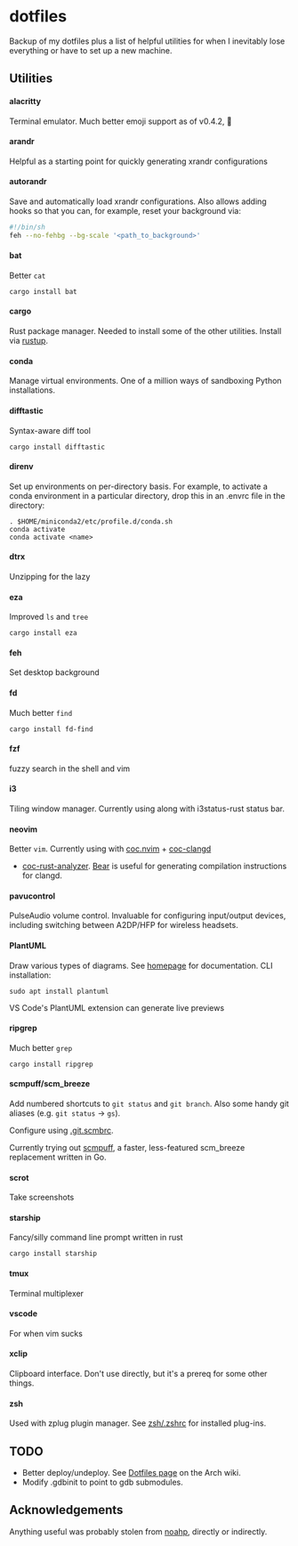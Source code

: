 # dotfiles

Backup of my dotfiles plus a list of helpful utilities for when I inevitably lose everything
or have to set up a new machine.

## Utilities

#### alacritty

Terminal emulator. Much better emoji support as of v0.4.2, 💃

#### arandr

Helpful as a starting point for quickly generating xrandr configurations

#### autorandr

Save and automatically load xrandr configurations. Also allows adding hooks so that you can, for
example, reset your background via:

```sh
#!/bin/sh
feh --no-fehbg --bg-scale '<path_to_background>'
```
#### bat

Better `cat`

```
cargo install bat
```

#### cargo

Rust package manager. Needed to install some of the other utilities. Install via [rustup](https://rustup.rs).

#### conda

Manage virtual environments. One of a million ways of sandboxing Python installations.

#### difftastic

Syntax-aware diff tool

```
cargo install difftastic
```

#### direnv

Set up environments on per-directory basis. For example, to activate a conda environment in a
particular directory, drop this in an .envrc file in the directory:
```
. $HOME/miniconda2/etc/profile.d/conda.sh
conda activate
conda activate <name>
```

#### dtrx

Unzipping for the lazy

#### eza

Improved `ls` and `tree`

```
cargo install eza
```

#### feh

Set desktop background

#### fd

Much better `find`

```
cargo install fd-find
```

#### fzf

fuzzy search in the shell and vim

#### i3

Tiling window manager. Currently using along with i3status-rust status bar.

#### neovim

Better `vim`. Currently using with [coc.nvim](https://github.com/neoclide/coc.nvim) + [coc-clangd](https://github.com/clangd/coc-clangd)
+ [coc-rust-analyzer](https://github.com/fannheyward/coc-rust-analyzer).
[Bear](https://github.com/rizsotto/Bear) is useful for generating compilation instructions for
clangd.

#### pavucontrol

PulseAudio volume control. Invaluable for configuring input/output devices, including switching
between A2DP/HFP for wireless headsets.

#### PlantUML

Draw various types of diagrams. See [homepage](https://plantuml.com/) for documentation.
CLI installation:
```
sudo apt install plantuml
```

VS Code's PlantUML extension can generate live previews

#### ripgrep

Much better `grep`
```
cargo install ripgrep
```

#### scmpuff/scm\_breeze

Add numbered shortcuts to `git status` and `git branch`.
Also some handy git aliases (e.g. `git status` -> `gs`).

Configure using [.git.scmbrc](scm_breeze/.git.scmbrc).

Currently trying out [scmpuff](https://github.com/mroth/scmpuff), a faster, less-featured
scm\_breeze replacement written in Go.

#### scrot

Take screenshots

#### starship

Fancy/silly command line prompt written in rust

```
cargo install starship
```

#### tmux

Terminal multiplexer

#### vscode

For when vim sucks

#### xclip

Clipboard interface. Don't use directly, but it's a prereq for some other things.

#### zsh

Used with zplug plugin manager. See [zsh/.zshrc](zsh/.zshrc) for installed plug-ins.

## TODO

* Better deploy/undeploy. See [Dotfiles page](https://wiki.archlinux.org/index.php/Dotfiles) on the
Arch wiki.
* Modify .gdbinit to point to gdb submodules.

## Acknowledgements

Anything useful was probably stolen from [noahp](https://github.com/noahp/dotfiles/), directly or
indirectly.
